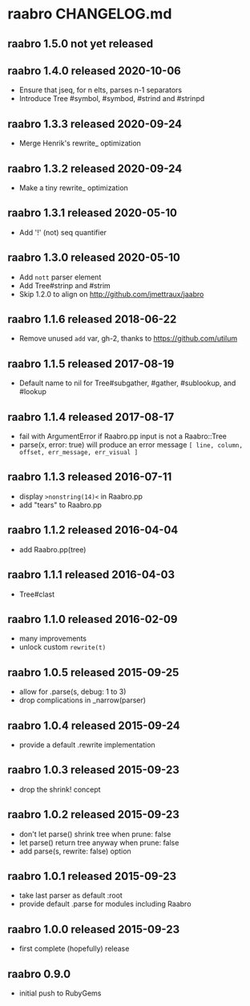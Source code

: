
# raabro CHANGELOG.md


## raabro 1.5.0  not yet released


## raabro 1.4.0  released 2020-10-06

* Ensure that jseq, for n elts, parses n-1 separators
* Introduce Tree #symbol, #symbod, #strind and #strinpd


## raabro 1.3.3  released 2020-09-24

* Merge Henrik's rewrite_ optimization


## raabro 1.3.2  released 2020-09-24

* Make a tiny rewrite_ optimization


## raabro 1.3.1  released 2020-05-10

* Add '!' (not) seq quantifier


## raabro 1.3.0  released 2020-05-10

* Add `nott` parser element
* Add Tree#strinp and #strim
* Skip 1.2.0 to align on http://github.com/jmettraux/jaabro


## raabro 1.1.6  released 2018-06-22

* Remove unused `add` var, gh-2, thanks to https://github.com/utilum


## raabro 1.1.5  released 2017-08-19

* Default name to nil for Tree#subgather, #gather, #sublookup, and #lookup


## raabro 1.1.4  released 2017-08-17

* fail with ArgumentError if Raabro.pp input is not a Raabro::Tree
* parse(x, error: true) will produce an error message
  `[ line, column, offset, err_message, err_visual ]`


## raabro 1.1.3  released 2016-07-11

* display `>nonstring(14)<` in Raabro.pp
* add "tears" to Raabro.pp


## raabro 1.1.2  released 2016-04-04

* add Raabro.pp(tree)


## raabro 1.1.1  released 2016-04-03

* Tree#clast


## raabro 1.1.0  released 2016-02-09

* many improvements
* unlock custom `rewrite(t)`


## raabro 1.0.5  released 2015-09-25

* allow for .parse(s, debug: 1 to 3)
* drop complications in _narrow(parser)


## raabro 1.0.4  released 2015-09-24

* provide a default .rewrite implementation


## raabro 1.0.3  released 2015-09-23

* drop the shrink! concept


## raabro 1.0.2  released 2015-09-23

* don't let parse() shrink tree when prune: false
* let parse() return tree anyway when prune: false
* add parse(s, rewrite: false) option


## raabro 1.0.1  released 2015-09-23

* take last parser as default :root
* provide default .parse for modules including Raabro


## raabro 1.0.0  released 2015-09-23

* first complete (hopefully) release


## raabro 0.9.0

* initial push to RubyGems

